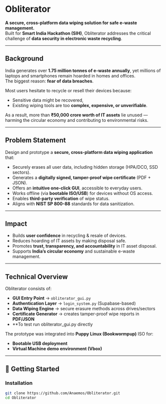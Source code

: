 # Obliterator

**A secure, cross-platform data wiping solution for safe e-waste management.**  
Built for **Smart India Hackathon (SIH)**, Obliterator addresses the critical challenge of **data security in electronic waste recycling**.

---

## Background

India generates over **1.75 million tonnes of e-waste annually**, yet millions of laptops and smartphones remain hoarded in homes and offices.  
The biggest reason: **fear of data breaches**.  

Most users hesitate to recycle or resell their devices because:
- Sensitive data might be recovered,
- Existing wiping tools are too **complex, expensive, or unverifiable**.  

As a result, more than **₹50,000 crore worth of IT assets** lie unused — harming the circular economy and contributing to environmental risks.

---

## Problem Statement

Design and prototype a **secure, cross-platform data wiping application** that:

- Securely erases all user data, including hidden storage (HPA/DCO, SSD sectors).  
- Generates a **digitally signed, tamper-proof wipe certificate** (PDF + JSON).  
- Offers an **intuitive one-click GUI**, accessible to everyday users.  
- Works offline (via **bootable ISO/USB**) for devices without OS access.  
- Enables **third-party verification** of wipe status.  
- Aligns with **NIST SP 800-88** standards for data sanitization.  

---

## Impact

- Builds **user confidence** in recycling & resale of devices.  
- Reduces hoarding of IT assets by making disposal safe.  
- Promotes **trust, transparency, and accountability** in IT asset disposal.  
- Supports **India’s circular economy** and sustainable e-waste management.  

---

## Technical Overview

Obliterator consists of:
- **GUI Entry Point** → `obliterator_gui.py`  
- **Authentication Layer** → `login_system.py` (Supabase-based)  
- **Data Wiping Engine** → secure erasure methods across drives/sectors  
- **Certificate Generator** → creates tamper-proof wipe reports in **PDF/JSON**
- **To test run obliterator_gui.py directly  

The prototype was integrated into **Puppy Linux (Bookwormpup)** ISO for:
- **Bootable USB deployment**  
- **Virtual Machine demo environment (Vbox)**  

---

## 🚀 Getting Started

### Installation

```bash
git clone https://github.com/Anaemos/Obliterator.git
cd Obliterator
